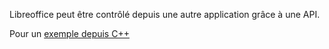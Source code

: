 Libreoffice peut être contrôlé depuis une autre application grâce à une API.


Pour un [exemple depuis C++](https://wiki.openoffice.org/wiki/UNO_automation_with_a_binary_(executable))

